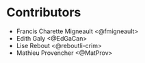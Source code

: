 # Contributors

- Francis Charette Migneault <@fmigneault>
- Edith Galy <@EdGaCan>
- Lise Rebout <@reboutli-crim>
- Mathieu Provencher <@MatProv>